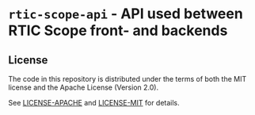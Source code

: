 # `rtic-scope-api` - API used between RTIC Scope front- and backends

## License
The code in this repository is distributed under the terms of both the MIT license and the Apache License (Version 2.0).

See [LICENSE-APACHE](LICENSE-APACHE) and [LICENSE-MIT](LICENSE-MIT) for details.
